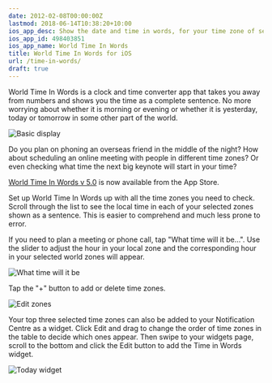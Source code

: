 ```yaml
---
date: 2012-02-08T00:00:00Z
lastmod: 2018-06-14T10:38:20+10:00
ios_app_desc: Show the date and time in words, for your time zone of selected zones around the world.
ios_app_id: 498403851
ios_app_name: World Time In Words
title: World Time In Words for iOS
url: /time-in-words/
draft: true
---
```


World Time In Words is a clock and time converter app that takes you away from numbers and shows you the time as a complete sentence. No more worrying about whether it is morning or evening or whether it is yesterday, today or tomorrow in some other part of the world.

![Basic display][1]

Do you plan on phoning an overseas friend in the middle of the night? How about scheduling an online meeting with people in different time zones? Or even checking what time the next big keynote will start in your time?

[World Time In Words v 5.0][6] is now available from the App Store.</a>

Set up World Time In Words up with all the time zones you need to check. Scroll through the list to see the local time in each of your selected zones shown as a sentence. This is easier to comprehend and much less prone to error.

If you need to plan a meeting or phone call, tap "What time will it be…". Use the slider to adjust the hour in your local zone and the corresponding hour in your selected world zones will appear.

![What time will it be][3]

Tap the "+" button to add or delete time zones.

![Edit zones][2]

Your top three selected time zones can also be added to your Notification Centre as a widget. Click Edit and drag to change the order of time zones in the table to decide which ones appear. Then swipe to your widgets page, scroll to the bottom and click the Edit button to add the Time in Words widget.

![Today widget][5]

[1]: /images/WTiW-iOS.jpg
[2]: /images/WTiW-iOS-1.jpg
[3]: /images/WTiW-iOS-2.jpg
[4]: /images/WTiW-iOS-3.jpg
[5]: /images/WTiW-iOS-4.jpg
[6]: http://itunes.apple.com/app/time-in-words/id498403851
